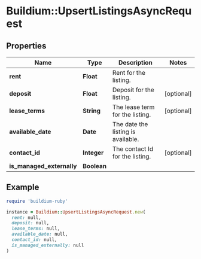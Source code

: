 # Buildium::UpsertListingsAsyncRequest

## Properties

| Name | Type | Description | Notes |
| ---- | ---- | ----------- | ----- |
| **rent** | **Float** | Rent for the listing. |  |
| **deposit** | **Float** | Deposit for the listing. | [optional] |
| **lease_terms** | **String** | The lease term for the listing. | [optional] |
| **available_date** | **Date** | The date the listing is available. |  |
| **contact_id** | **Integer** | The contact Id for the listing. | [optional] |
| **is_managed_externally** | **Boolean** |  |  |

## Example

```ruby
require 'buildium-ruby'

instance = Buildium::UpsertListingsAsyncRequest.new(
  rent: null,
  deposit: null,
  lease_terms: null,
  available_date: null,
  contact_id: null,
  is_managed_externally: null
)
```

